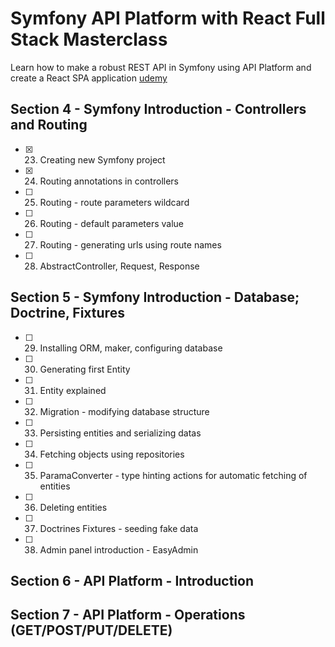# Symfony API Platform with React Full Stack Masterclass

Learn how to make a robust REST API in Symfony using API Platform and create a React SPA application
[udemy](https://www.udemy.com/course/symfony-api-platform-reactjs-full-stack-masterclass/)

## Section 4 - Symfony Introduction - Controllers and Routing

- [x] 23. Creating new Symfony project
- [x] 24. Routing annotations in controllers
- [ ] 25. Routing - route parameters wildcard
- [ ] 26. Routing - default parameters value
- [ ] 27. Routing - generating urls using route names
- [ ] 28. AbstractController, Request, Response

## Section 5 - Symfony Introduction - Database; Doctrine, Fixtures

- [ ] 29. Installing ORM, maker, configuring database
- [ ] 30. Generating first Entity
- [ ] 31. Entity explained
- [ ] 32. Migration - modifying database structure
- [ ] 33. Persisting entities and serializing datas
- [ ] 34. Fetching objects using repositories
- [ ] 35. ParamaConverter - type hinting actions for automatic fetching of entities
- [ ] 36. Deleting entities
- [ ] 37. Doctrines Fixtures - seeding fake data
- [ ] 38. Admin panel introduction - EasyAdmin

## Section 6 - API Platform - Introduction

## Section 7 - API Platform - Operations (GET/POST/PUT/DELETE)
